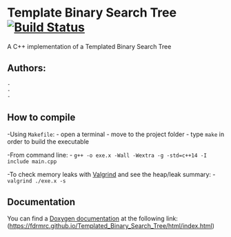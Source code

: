 # Template Binary Search Tree [![Build Status](https://travis-ci.com/fdrmrc/Templated_Binary_Search_Tree.svg?branch=main)](https://travis-ci.com/github/fdrmrc/Templated_Binary_Search_Tree)

A C++ implementation of a Templated Binary Search Tree 

## Authors:
	-
	-
	-

## How to compile

-Using `Makefile`:
	- open a terminal
	- move to the project folder
	- type `make` in order to build the executable

-From command line:
	- `g++ -o exe.x -Wall -Wextra -g -std=c++14 -I include main.cpp`

-To check memory leaks with [Valgrind](https://valgrind.org) and see the heap/leak summary:
	- `valgrind ./exe.x -s`


## Documentation
You can find a [Doxygen documentation](https://www.doxygen.nl/index.html) at the following link: (https://fdrmrc.github.io/Templated_Binary_Search_Tree/html/index.html)